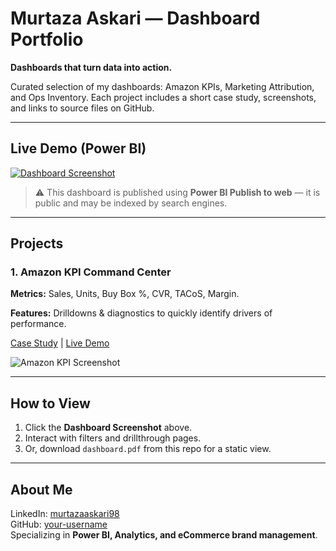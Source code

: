 # Murtaza Askari — Dashboard Portfolio

**Dashboards that turn data into action.**

Curated selection of my dashboards: Amazon KPIs, Marketing Attribution, and Ops Inventory. Each project includes a short case study, screenshots, and links to source files on GitHub.

---

## Live Demo (Power BI)
[![Dashboard Screenshot](https://i.ibb.co/nM2Q7TLj/dashboard-screenshot.png)](https://app.powerbi.com/view?r=eyJrIjoiZjliMGE0NWMtYjMzMi00OTNmLWIwNzYtNGQ3ZWQ2M2YyMWRkIiwidCI6ImZlZTNiOTE2LTAxYzEtNDk4Ny1hNjQ2LWUxOTM0MzJiOWVhYSIsImMiOjl9&pageName=91a4f559eaa1911813a8)

> ⚠️ This dashboard is published using **Power BI Publish to web** — it is public and may be indexed by search engines.

---

## Projects

### 1. Amazon KPI Command Center
**Metrics:** Sales, Units, Buy Box %, CVR, TACoS, Margin.

**Features:** Drilldowns & diagnostics to quickly identify drivers of performance.

[Case Study](https://github.com/your-username/dashboard-portfolio/tree/main/projects/01-amazon-kpis) | [Live Demo](https://app.powerbi.com/view?r=eyJrIjoiZjliMGE0NWMtYjMzMi00OTNmLWIwNzYtNGQ3ZWQ2M2YyMWRkIiwidCI6ImZlZTNiOTE2LTAxYzEtNDk4Ny1hNjQ2LWUxOTM0MzJiOWVhYSIsImMiOjl9&pageName=91a4f559eaa1911813a8)

![Amazon KPI Screenshot](projects/01-amazon-kpis/screenshots/page1.png)

---

## How to View
1. Click the **Dashboard Screenshot** above.
2. Interact with filters and drillthrough pages.
3. Or, download `dashboard.pdf` from this repo for a static view.

---

## About Me
LinkedIn: [murtazaaskari98](https://www.linkedin.com/in/murtazaaskari98)  
GitHub: [your-username](https://github.com/your-username)  
Specializing in **Power BI, Analytics, and eCommerce brand management**.
